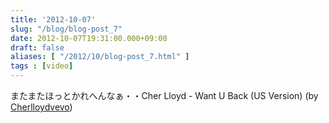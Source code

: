 ```yaml
---
title: '2012-10-07'
slug: "/blog/blog-post_7"
date: 2012-10-07T19:31:00.000+09:00
draft: false
aliases: [ "/2012/10/blog-post_7.html" ]
tags : [video]
---
```


またまたほっとかれへんなぁ・・Cher Lloyd - Want U Back (US Version) (by [Cherlloydvevo](http://www.youtube.com/watch?v=LPgvNlrBfb0&feature=share))